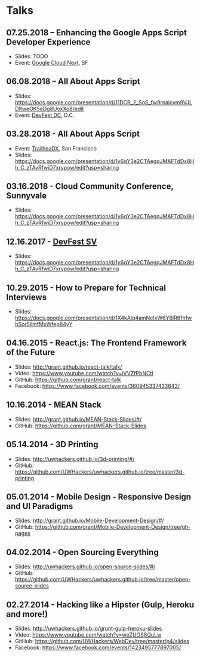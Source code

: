 # Talks

## 07.25.2018 – Enhancing the Google Apps Script Developer Experience
- Slides: TODO
- Event: [Google Cloud Next](https://cloud.withgoogle.com/next18/sf/), SF

## 06.08.2018 – All About Apps Script
- Slides: https://docs.google.com/presentation/d/11DCR_2_SoS_fw9rnajcvm9VJLDltweOK5eDg8UoxXo8/edit
- Event: [DevFest DC](https://www.devfestdc.org/), D.C.

## 03.28.2018 - All About Apps Script
- Event: [TrailheaDX](https://developer.salesforce.com/trailheadx), San Francisco
- Slides: https://docs.google.com/presentation/d/1y6qY3e2CTAegqJMAFTdDx8Hh_C_zTAvRfwiD7xrypow/edit?usp=sharing

## 03.16.2018 - Cloud Community Conference, Sunnyvale
- Slides: https://docs.google.com/presentation/d/1y6qY3e2CTAegqJMAFTdDx8Hh_C_zTAvRfwiD7xrypow/edit?usp=sharing

## 12.16.2017 - [DevFest SV](https://devfest2017.gdg-sv.com/)
- Slides: https://docs.google.com/presentation/d/1y6qY3e2CTAegqJMAFTdDx8Hh_C_zTAvRfwiD7xrypow/edit?usp=sharing

## 10.29.2015 - How to Prepare for Technical Interviews
- Slides: https://docs.google.com/presentation/d/1X4kAlq4amNeIxW6Y6IR6fh1whSor5llmfMxWfep84yY

## 04.16.2015 - React.js: The Frontend Framework of the Future
- Slides: http://grant.github.io/react-talk/talk/
- Video: https://www.youtube.com/watch?v=iVVZfPbNCtI
- GitHub: https://github.com/grant/react-talk
- Facebook: https://www.facebook.com/events/360945337433643/

## 10.16.2014 - MEAN Stack
- Slides: http://grant.github.io/MEAN-Stack-Slides/#/
- GitHub: https://github.com/grant/MEAN-Stack-Slides

## 05.14.2014 - 3D Printing
- Slides: http://uwhackers.github.io/3d-printing/#/
- GitHub: https://github.com/UWHackers/uwhackers.github.io/tree/master/3d-printing

## 05.01.2014 - Mobile Design - Responsive Design and UI Paradigms
- Slides: http://grant.github.io/Mobile-Development-Design/#/
- GitHub: https://github.com/grant/Mobile-Development-Design/tree/gh-pages

## 04.02.2014 - Open Sourcing Everything
- Slides: http://uwhackers.github.io/open-source-slides/#/
- GitHub: https://github.com/UWHackers/uwhackers.github.io/tree/master/open-source-slides

## 02.27.2014 - Hacking like a Hipster (Gulp, Heroku and more!)
- Slides: http://uwhackers.github.io/grunt-gulp-heroku-slides
- Video: https://www.youtube.com/watch?v=weZUOS8QuLw
- GitHub: https://github.com/UWHackers/WebDev/tree/master/p4/slides
- Facebook: https://www.facebook.com/events/1423495777897005/
